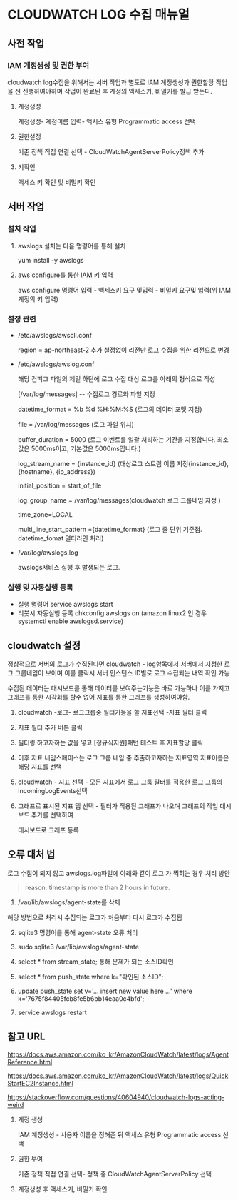 # CLOUDWATCH LOG 수집 매뉴얼

## 사전 작업

### IAM 계정생성 및 권한 부여

cloudwatch log수집을 위해서는 서버 작업과 별도로 IAM 계정생성과 권한할당 작업을 선 진행하여야하며 작업이 완료된 후 계정의 액세스키, 비밀키를 발급 받는다.

1. 계정생성

   계정생성- 계정이름 입력- 액서스 유형 Programmatic access 선택

2. 권한설정

   기존 정책 직접 연결 선택 - CloudWatchAgentServerPolicy정책 추가

3. 키확인

   액세스 키 확인 및 비밀키 확인

   

## 서버 작업

### 설치 작업

1. awslogs 설치는 다음 명령어를 통해 설치

   yum install -y awslogs

2. aws configure를 통한 IAM 키 입력

   aws configure 명령어 입력 - 액세스키 요구 및입력 - 비밀키 요구및 입력(위 IAM계정의 키 입력) 

### 설정 관련

- /etc/awslogs/awscli.conf

  region = ap-northeast-2 추가 설정없이 리전만 로그 수집을 위한 리전으로 변경

- /etc/awslogs/awslog.conf

  해당 컨피그 파일의 제일 하단에 로그 수집 대상 로그를 아래의 형식으로 작성

  [/var/log/messages] -- 수집로그 경로와 파일 지정

  datetime_format = %b %d %H:%M:%S (로그의 데이터 포맷 지정)

  [^%Y]: year  1970, 1988, 2001, 2019
  [^%H]: Hour (24 -hour clock)
  [^%I]: Hour (12-hour clock)
  [^%p]: AM or PM
  [^%M]: minute 00, 01 ... ,59
  [^%S]: Second 00, 01, ... ,59
  [^%f]: Microsecond 000000, 000001, ... ,999999
  [^B]: 로캘 전체 이름 형태의 월. January, February, ..., December
  [^b]: 로캘 약어 형태의 월. Jan, Feb, ..., Dec

  

  file = /var/log/messages (로그 파일 위치)

  buffer_duration = 5000 (로그 이벤트를 일괄 처리하는 기간을 지정합니다. 최소값은 5000ms이고, 기본값은 5000ms입니다.)

  log_stream_name = {instance_id} (대상로그 스트림 이름 지정{instance_id}, {hostname}, {ip_address})

  initial_position = start_of_file

  log_group_name = /var/log/messages(cloudwatch 로그 그룹네임 지정 )

  time_zone=LOCAL

  multi_line_start_pattern ={datetime_format} (로그 줄 단위 기준점. datetime_fomat 멀티라인 처리)

- /var/log/awslogs.log 

  awslogs서비스 실행 후 발생되는 로그.

### 실행 및 자동실행 등록

- 실행 명령어 service awslogs start
- 리붓시 자동실행 등록 chkconfig awslogs on (amazon linux2 인 경우 systemctl enable awslogsd.service)

## cloudwatch 설정

정상적으로 서버의 로그가 수집된다면 cloudwatch - log항목에서 서버에서 지정한 로그 그룹네임이 보이며 이를 클릭시 서버 인스턴스 ID별로 로그 수집되는 내역 확인 가능



수집된 데이터는 대시보드를 통해 데이터를 보여주는기능은 바로 가능하나 이를 가지고 그래프를 통한 시각화를 할수 없어 지표를 통한 그래프를 생성하여야함.

1. cloudwatch -로그- 로그그룹중 필터기능을 쓸 지표선택 -지표 필터 클릭

2. 지표 필터 추가 버튼 클릭

3.  필터링 하고자하는 값을 넣고 [정규식지원]패턴 테스트 후 지표할당 클릭

4. 이후 지표 네임스페이스는 로그 그룹 네임 중 추출하고자하는 지표영역 지표이름은 해당 지표를 선택

5. cloudwatch - 지표 선택 - 모든 지표에서 로그 그룹 필터를 적용한 로그 그룹의 incomingLogEvents선택

6. 그래프로 표시된 지표 탭 선택 - 필터가 적용된 그래프가 나오며 그래프의 작업 대시보드 추가를 선택하여

   대시보드로 그래프 등록

   

## 오류 대처 법

로그 수집이 되지 않고 awslogs.log파일에 아래와 같이 로그 가 찍히는 경우 처리 방안

> reason: timestamp is more than 2 hours in future.

1.  /var/lib/awslogs/agent-state를 삭제 

   해당 방법으로 처리시 수집되는 로그가 처음부터 다시 로그가 수집됩

2.  sqlite3 명령어를 통해 agent-state 오류 처리 

   1. sudo sqlite3 /var/lib/awslogs/agent-state
   2. select * from stream_state; 통해 문제가 되는 소스ID확인
   3. select * from push_state where k="확인된 소스ID";
   4. update push_state set v='... insert new value here ...' where k='7675f84405fcb8fe5b6bb14eaa0c4bfd';
   5. service awslogs restart

## 참고 URL

<https://docs.aws.amazon.com/ko_kr/AmazonCloudWatch/latest/logs/AgentReference.html>

<https://docs.aws.amazon.com/ko_kr/AmazonCloudWatch/latest/logs/QuickStartEC2Instance.html>

https://stackoverflow.com/questions/40604940/cloudwatch-logs-acting-weird





1. 계정 생성

   IAM 계정생성 - 사용자 이름을 정해준 뒤 액세스 유형 Programmatic access 선택

2. 권한 부여 

   기존 정책 직접 연결 선택-  정책 중 CloudWatchAgentServerPolicy 선택

3. 계정생성 후 액세스키, 비밀키 확인
